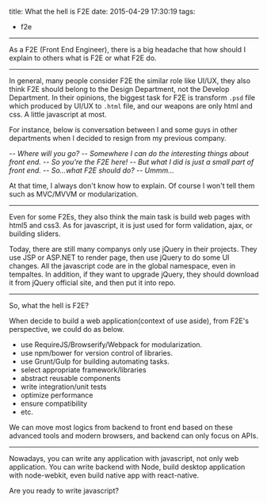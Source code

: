 title: What the hell is F2E
date: 2015-04-29 17:30:19
tags:
- f2e

---

As a F2E (Front End Engineer), there is a big headache that how should I explain to others what is F2E or what F2E do.

<!-- more -->

------

In general, many people consider F2E the similar role like UI/UX, they also think F2E should belong to the Design Department, not the Develop Department. In their opinions, the biggest task for F2E is transform `.psd` file which produced by UI/UX to `.html` file, and our weapons are only html and css. A little javascript at most.

For instance, below is conversation between I and some guys in other departments when I decided to resign from my previous company.

*-- Where will you go?
-- Somewhere I can do the interesting things about front end.
-- So you're the F2E here!
-- But what I did is just a small part of front end.
-- So...what F2E should do?
-- Ummm...*

At that time, I always don't know how to explain. Of course I won't tell them such as MVC/MVVM or modularization.

------

Even for some F2Es, they also think the main task is build web pages with html5 and css3. As for javascript, it is just used for form validation, ajax, or building sliders.

Today, there are still many companys only use jQuery in their projects. They use JSP or ASP.NET to render page, then use jQuery to do some UI changes. All the javascript code are in the global namespace, even in tempaltes. In addition, if they want to upgrade jQuery, they should download it from jQuery official site, and then put it into repo.

------

So, what the hell is F2E?

When decide to build a web application(context of use aside), from F2E's perspective, we could do as below.

- use RequireJS/Browserify/Webpack for modularization.
- use npm/bower for version control of libraries.
- use Grunt/Gulp for building automating tasks.
- select appropriate framework/libraries
- abstract reusable components
- write integration/unit tests
- optimize performance
- ensure compatibility
- etc.

We can move most logics from backend to front end based on these advanced tools and modern browsers, and backend can only focus on APIs.

------

Nowadays, you can write any application with javascript, not only web application. You can write backend with Node, build desktop application with node-webkit, even build native app with react-native.

Are you ready to write javascript?
